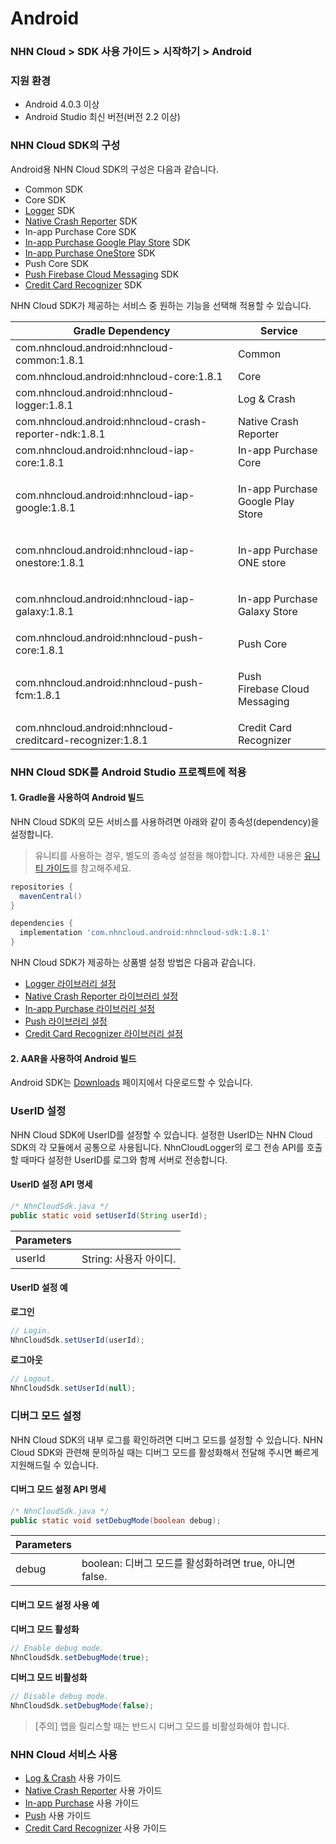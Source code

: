 # Android

### NHN Cloud > SDK 사용 가이드 > 시작하기 > Android

### 지원 환경

* Android 4.0.3 이상
* Android Studio 최신 버전(버전 2.2 이상)

### NHN Cloud SDK의 구성

Android용 NHN Cloud SDK의 구성은 다음과 같습니다.

* Common SDK
* Core SDK
* [Logger](../../../nhncloud/nhncloud-sdk/log-collector-android/) SDK
* [Native Crash Reporter](../../../nhncloud/nhncloud-sdk/log-collector-ndk/) SDK
* In-app Purchase Core SDK
* [In-app Purchase Google Play Store](../../../nhncloud/nhncloud-sdk/iap-android/) SDK
* [In-app Purchase OneStore](../../../nhncloud/nhncloud-sdk/iap-android/) SDK
* Push Core SDK
* [Push Firebase Cloud Messaging](../../../nhncloud/nhncloud-sdk/push-android/) SDK
* [Credit Card Recognizer](../../../nhncloud/nhncloud-sdk/creditcard-recognizer-android/) SDK

NHN Cloud SDK가 제공하는 서비스 중 원하는 기능을 선택해 적용할 수 있습니다.

| Gradle Dependency                                         | Service                                     |
| --------------------------------------------------------- | ------------------------------------------- |
| com.nhncloud.android:nhncloud-common:1.8.1                | Common                                      |
| com.nhncloud.android:nhncloud-core:1.8.1                  | Core                                        |
| com.nhncloud.android:nhncloud-logger:1.8.1                | Log & Crash                                 |
| com.nhncloud.android:nhncloud-crash-reporter-ndk:1.8.1    | Native Crash Reporter                       |
| com.nhncloud.android:nhncloud-iap-core:1.8.1              | In-app Purchase Core                        |
| com.nhncloud.android:nhncloud-iap-google:1.8.1            | <p>In-app Purchase<br>Google Play Store</p> |
| com.nhncloud.android:nhncloud-iap-onestore:1.8.1          | <p>In-app Purchase<br>ONE store</p>         |
| com.nhncloud.android:nhncloud-iap-galaxy:1.8.1            | <p>In-app Purchase<br>Galaxy Store</p>      |
| com.nhncloud.android:nhncloud-push-core:1.8.1             | Push Core                                   |
| com.nhncloud.android:nhncloud-push-fcm:1.8.1              | <p>Push<br>Firebase Cloud Messaging</p>     |
| com.nhncloud.android:nhncloud-creditcard-recognizer:1.8.1 | Credit Card Recognizer                      |

### NHN Cloud SDK를 Android Studio 프로젝트에 적용

#### 1. Gradle을 사용하여 Android 빌드

NHN Cloud SDK의 모든 서비스를 사용하려면 아래와 같이 종속성(dependency)을 설정합니다.

> 유니티를 사용하는 경우, 별도의 종속성 설정을 해야합니다. 자세한 내용은 [유니티 가이드](../../../nhncloud/nhncloud-sdk/getting-started-unity/#android)를 참고해주세요.

```groovy
repositories {
  mavenCentral()
}

dependencies {
  implementation 'com.nhncloud.android:nhncloud-sdk:1.8.1'
}
```

NHN Cloud SDK가 제공하는 상품별 설정 방법은 다음과 같습니다.

* [Logger 라이브러리 설정](../../../nhncloud/nhncloud-sdk/log-collector-android/#\_1)
* [Native Crash Reporter 라이브러리 설정](../../../nhncloud/nhncloud-sdk/log-collector-ndk/#\_1)
* [In-app Purchase 라이브러리 설정](../../../nhncloud/nhncloud-sdk/iap-android/#\_2)
* [Push 라이브러리 설정](../../../nhncloud/nhncloud-sdk/push-android/#\_2)
* [Credit Card Recognizer 라이브러리 설정](../../../nhncloud/nhncloud-sdk/creditcard-recognizer-android/#\_1)

#### 2. AAR을 사용하여 Android 빌드

Android SDK는 [Downloads](../../../Download/#toast-sdk) 페이지에서 다운로드할 수 있습니다.

### UserID 설정

NHN Cloud SDK에 UserID를 설정할 수 있습니다. 설정한 UserID는 NHN Cloud SDK의 각 모듈에서 공통으로 사용됩니다. NhnCloudLogger의 로그 전송 API를 호출할 때마다 설정한 UserID를 로그와 함께 서버로 전송합니다.

#### UserID 설정 API 명세

```java
/* NhnCloudSdk.java */
public static void setUserId(String userId);
```

| Parameters |                  |
| ---------- | ---------------- |
| userId     | String: 사용자 아이디. |

#### UserID 설정 예

**로그인**

```java
// Login.
NhnCloudSdk.setUserId(userId);
```

**로그아웃**

```java
// Logout.
NhnCloudSdk.setUserId(null);
```

### 디버그 모드 설정

NHN Cloud SDK의 내부 로그를 확인하려면 디버그 모드를 설정할 수 있습니다. NHN Cloud SDK와 관련해 문의하실 때는 디버그 모드를 활성화해서 전달해 주시면 빠르게 지원해드릴 수 있습니다.

#### 디버그 모드 설정 API 명세

```java
/* NhnCloudSdk.java */
public static void setDebugMode(boolean debug);
```

| Parameters |                                          |
| ---------- | ---------------------------------------- |
| debug      | boolean: 디버그 모드를 활성화하려면 true, 아니면 false. |

#### 디버그 모드 설정 사용 예

**디버그 모드 활성화**

```java
// Enable debug mode.
NhnCloudSdk.setDebugMode(true);
```

**디버그 모드 비활성화**

```java
// Disable debug mode.
NhnCloudSdk.setDebugMode(false);
```

> \[주의] 앱을 릴리스할 때는 반드시 디버그 모드를 비활성화해야 합니다.

### NHN Cloud 서비스 사용

* [Log & Crash](../../../nhncloud/nhncloud-sdk/log-collector-android/) 사용 가이드
* [Native Crash Reporter](../../../nhncloud/nhncloud-sdk/log-collector-ndk/) 사용 가이드
* [In-app Purchase](../../../nhncloud/nhncloud-sdk/iap-android/) 사용 가이드
* [Push](../../../nhncloud/nhncloud-sdk/push-android/) 사용 가이드
* [Credit Card Recognizer](../../../nhncloud/nhncloud-sdk/creditcard-recognizer-android/) 사용 가이드

